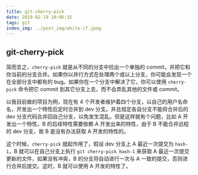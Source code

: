```yaml
---
title: git-cherry-pick
date: 2019-02-19 10:06:32
tags: git
index_img: ../post_img/while-if.jpeg
---
```


## git-cherry-pick

简而言之，`cherry-pick` 就是从不同的分支中捡出一个单独的 commit，并把它和你当前的分支合并。如果你以并行方式在处理两个或以上分支，你可能会发现一个在全部分支中都有的 bug。如果你在一个分支中解决了它，你可以使用 `cherry-pick` 命令把它 commit 到其它分支上去，而不会弄乱其他的文件或 commit。

以我目前做的项目为例，现在有 4 个开发者维护着四个分支，以自己的用户名命名，开发出一个特性后定时合并到 dev 分支。并且规定各自分支不能将合并后的 dev 分支代码合并回自己分支，以免发生混乱。但是这样就有个问题，比如 A 开发出一个特性，B 的后续特性需要依赖 A 开发出来的特性，由于 B 不能合并远程的 dev 分支，故 B 是没有办法获取 A 开发的特性的。

这个时候，`cherry-pick` 就起作用了，假设 dev 分支上 A 最近一次提交为 `hash-1`，B 就可以在自己分支上执行 `git cherry-pick hash-1` 来获取 A 最近一次提交更新的文件，如果没有冲突，B 的分支将自动进行一次与 A 一致的提交，否则进行合并后提交。这时，B 就可以使用 A 开发的特性了。